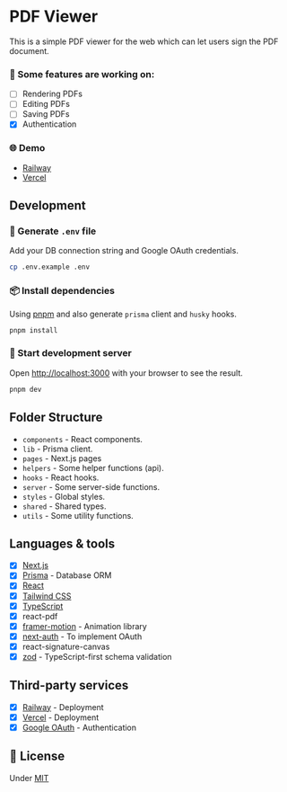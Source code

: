 # PDF Viewer

This is a simple PDF viewer for the web which can let users sign the PDF document.

### 👷 Some features are working on:

- [ ] Rendering PDFs
- [ ] Editing PDFs
- [ ] Saving PDFs
- [x] Authentication

### 🌐 Demo

- [Railway](https://pdf-viewer-production.up.railway.app)
- [Vercel](https://pdf-viewer-theta.vercel.app)

## Development

### 🔨 Generate `.env` file

Add your DB connection string and Google OAuth credentials.

```bash
cp .env.example .env
```

### 📦 Install dependencies

Using [pnpm](https://pnpm.io/) and also generate `prisma` client and `husky` hooks.

```bash
pnpm install
```

### 🚀 Start development server

Open [http://localhost:3000](http://localhost:3000) with your browser to see the result.

```bash
pnpm dev
```

## Folder Structure

- `components` - React components.
- `lib` - Prisma client.
- `pages` - Next.js pages
- `helpers` - Some helper functions (api).
- `hooks` - React hooks.
- `server` - Some server-side functions.
- `styles` - Global styles.
- `shared` - Shared types.
- `utils` - Some utility functions.

## Languages & tools

- [x] [Next.js](https://nextjs.org/)
- [x] [Prisma](https://www.prisma.io/) - Database ORM
- [x] [React](https://reactjs.org/)
- [x] [Tailwind CSS](https://tailwindcss.com/)
- [x] [TypeScript](https://www.typescriptlang.org/)
- [x] react-pdf
- [x] [framer-motion](https://www.framer.com/motion/) - Animation library
- [x] [next-auth](https://next-auth.js.org/) - To implement OAuth
- [x] react-signature-canvas
- [x] [zod](https://zod.dev) - TypeScript-first schema validation

## Third-party services

- [x] [Railway](https://railway.app/) - Deployment
- [x] [Vercel](https://vercel.com/) - Deployment
- [x] [Google OAuth](https://developers.google.com/identity/protocols/oauth2) - Authentication

## 📄 License

Under [MIT](LICENSE)
